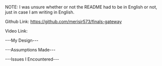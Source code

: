 NOTE: I was unsure whether or not the README had to be in English or not, just in case I am writing in English.

Github Link:
https://github.com/merisir573/finals-gateway

Video Link:

---My Design---

---Assumptions Made---

---Issues I Encountered---

